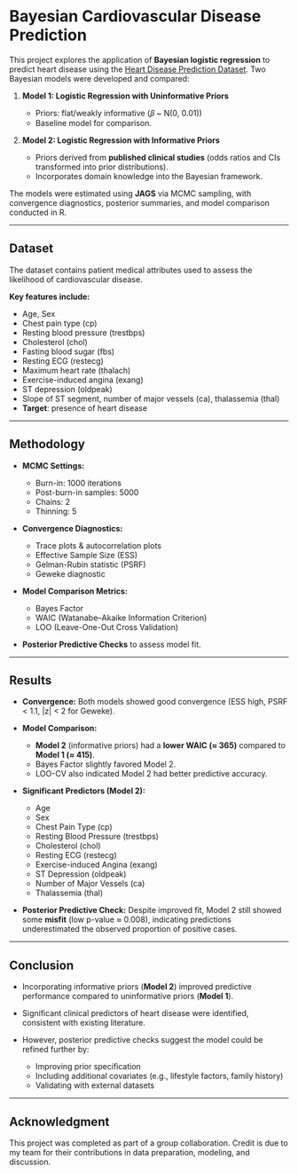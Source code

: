 # Bayesian Cardiovascular Disease Prediction

This project explores the application of **Bayesian logistic regression** to predict heart disease using the [Heart Disease Prediction Dataset](https://www.kaggle.com/datasets/krishujeniya/heart-diseae). Two Bayesian models were developed and compared:

1. **Model 1: Logistic Regression with Uninformative Priors**

   * Priors: flat/weakly informative (𝛽 \~ N(0, 0.01))
   * Baseline model for comparison.

2. **Model 2: Logistic Regression with Informative Priors**

   * Priors derived from **published clinical studies** (odds ratios and CIs transformed into prior distributions).
   * Incorporates domain knowledge into the Bayesian framework.

The models were estimated using **JAGS** via MCMC sampling, with convergence diagnostics, posterior summaries, and model comparison conducted in R.

---

## Dataset

The dataset contains patient medical attributes used to assess the likelihood of cardiovascular disease.

**Key features include:**

* Age, Sex
* Chest pain type (cp)
* Resting blood pressure (trestbps)
* Cholesterol (chol)
* Fasting blood sugar (fbs)
* Resting ECG (restecg)
* Maximum heart rate (thalach)
* Exercise-induced angina (exang)
* ST depression (oldpeak)
* Slope of ST segment, number of major vessels (ca), thalassemia (thal)
* **Target**: presence of heart disease

---

##  Methodology

* **MCMC Settings:**

  * Burn-in: 1000 iterations
  * Post-burn-in samples: 5000
  * Chains: 2
  * Thinning: 5

* **Convergence Diagnostics:**

  * Trace plots & autocorrelation plots
  * Effective Sample Size (ESS)
  * Gelman-Rubin statistic (PSRF)
  * Geweke diagnostic

* **Model Comparison Metrics:**

  * Bayes Factor
  * WAIC (Watanabe–Akaike Information Criterion)
  * LOO (Leave-One-Out Cross Validation)

* **Posterior Predictive Checks** to assess model fit.

---

## Results

* **Convergence:**
  Both models showed good convergence (ESS high, PSRF < 1.1, |z| < 2 for Geweke).

* **Model Comparison:**

  * **Model 2** (informative priors) had a **lower WAIC (≈ 365)** compared to **Model 1 (≈ 415)**.
  * Bayes Factor slightly favored Model 2.
  * LOO-CV also indicated Model 2 had better predictive accuracy.

* **Significant Predictors (Model 2):**

  * Age
  * Sex
  * Chest Pain Type (cp)
  * Resting Blood Pressure (trestbps)
  * Cholesterol (chol)
  * Resting ECG (restecg)
  * Exercise-induced Angina (exang)
  * ST Depression (oldpeak)
  * Number of Major Vessels (ca)
  * Thalassemia (thal)

* **Posterior Predictive Check:**
  Despite improved fit, Model 2 still showed some **misfit** (low p-value ≈ 0.008), indicating predictions underestimated the observed proportion of positive cases.

---

## Conclusion

* Incorporating informative priors (**Model 2**) improved predictive performance compared to uninformative priors (**Model 1**).
* Significant clinical predictors of heart disease were identified, consistent with existing literature.
* However, posterior predictive checks suggest the model could be refined further by:

  * Improving prior specification
  * Including additional covariates (e.g., lifestyle factors, family history)
  * Validating with external datasets

---

## Acknowledgment

This project was completed as part of a group collaboration. Credit is due to my team for their contributions in data preparation, modeling, and discussion.

